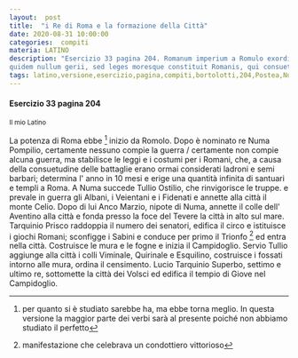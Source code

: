 ```yaml
---
layout:  post
title:  "i Re di Roma e la formazione della Città"
date: 2020-08-31 10:00:00
categories:  compiti
materia: LATINO
description: "Esercizio 33 pagina 204. Romanum imperium a Romulo exordium habet. Postea Numa Pompilius rex creatur: bellum
quidem nullum gerii, sed leges moresque constituit Romanis, qui consuetudine proeliorum iam latrones ac semibarbari putabantur; annum describit in decem menses et infinita Romae sacra ac tempia constituit..."
tags: latino,versione,esercizio,pagina,compiti,bortolotti,204,Postea,Numa,Pompilius, rex, creatur
---
```

#### Esercizio 33 pagina 204
<sub> Il mio Latino </sub>

La potenza di Roma ebbe [^1] inizio da Romolo. Dopo è nominato re Numa Pompilio, certamente nessuno compie la guerra / certamente non compie alcuna guerra, ma stabilisce le leggi e i costumi per i Romani, che, a causa della consuetudine delle battaglie erano ormai considerati ladroni e semi barbari; determina l' anno in 10 mesi e erige una quantità infinita di santuari e templi a Roma. A Numa succede Tullio Ostilio, che rinvigorisce le truppe. e prevale in guerra gli Albani, i Veientani e i Fidenati e annette alla città il monte Celio. Dopo di lui Anco Marzio, nipote di Numa, annette il colle dell' Aventino alla città e fonda presso la foce del Tevere la città in alto sul mare. Tarquinio Prisco raddoppia il numero dei senatori, edifica il circo e istituisce i giochi Romani; sconfigge i Sabini e conduce per primo il Trionfo [^2] ed entra nella città. Costruisce le mura e le fogne e inizia il Campidoglio. Servio Tullio aggiunge alla città i colli Viminale, Quirinale e Esquilino, costruisce i fossati intorno alle mura, ordina il censimento. Lucio Tarquinio Superbo, settimo e ultimo re, sottomette la città dei Volsci ed edifica il tempio di Giove nel Campidoglio.

[^1]: per quanto si è studiato sarebbe ha, ma ebbe torna meglio. In questa versione la maggior parte dei verbi sarà al presente poiché non abbiamo studiato il perfetto
[^2]: manifestazione che celebrava un condottiero vittorioso
